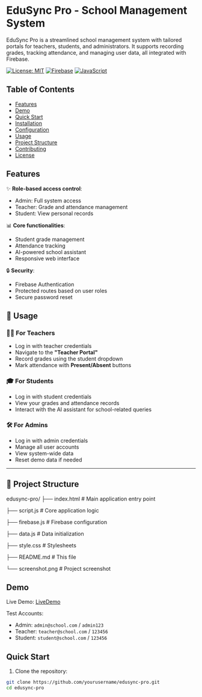 # EduSync Pro - School Management System

EduSync Pro is a streamlined school management system with tailored portals for teachers, students, and administrators. It supports recording grades, tracking attendance, and managing user data, all integrated with Firebase.

[![License: MIT](https://img.shields.io/badge/License-MIT-yellow.svg)](https://opensource.org/licenses/MIT)
[![Firebase](https://img.shields.io/badge/Firebase-FFCA28?logo=firebase&logoColor=black)](https://firebase.google.com/)
[![JavaScript](https://img.shields.io/badge/JavaScript-ES6+-F7DF1E?logo=javascript&logoColor=black)](https://developer.mozilla.org/en-US/docs/Web/JavaScript)



## Table of Contents
- [Features](#features)
- [Demo](#demo)
- [Quick Start](#quick-start)
- [Installation](#installation)
- [Configuration](#configuration)
- [Usage](#usage)
- [Project Structure](#project-structure)
- [Contributing](#contributing)
- [License](#license)

## Features

✨ **Role-based access control**:
- Admin: Full system access
- Teacher: Grade and attendance management
- Student: View personal records

📊 **Core functionalities**:
- Student grade management
- Attendance tracking
- AI-powered school assistant
- Responsive web interface

🔒 **Security**:
- Firebase Authentication
- Protected routes based on user roles
- Secure password reset

## 🔧 Usage

### 👩‍🏫 For Teachers
- Log in with teacher credentials  
- Navigate to the **"Teacher Portal"**  
- Record grades using the student dropdown  
- Mark attendance with **Present/Absent** buttons  

### 🎓 For Students
- Log in with student credentials  
- View your grades and attendance records  
- Interact with the AI assistant for school-related queries  

### 🛠️ For Admins
- Log in with admin credentials  
- Manage all user accounts  
- View system-wide data  
- Reset demo data if needed  

---

## 📁 Project Structure

edusync-pro/
├── index.html # Main application entry point

├── script.js # Core application logic

├── firebase.js # Firebase configuration

├── data.js # Data initialization

├── style.css # Stylesheets

├── README.md # This file

└── screenshot.png # Project screenshot

  

## Demo

Live Demo: [LiveDemo](https://mnelisi-writes.github.io/school-manager/)  


Test Accounts:
- Admin: `admin@school.com` / `admin123`
- Teacher: `teacher@school.com` / `123456`
- Student: `student@school.com` / `123456`

## Quick Start

1. Clone the repository:
```bash
git clone https://github.com/yourusername/edusync-pro.git
cd edusync-pro
